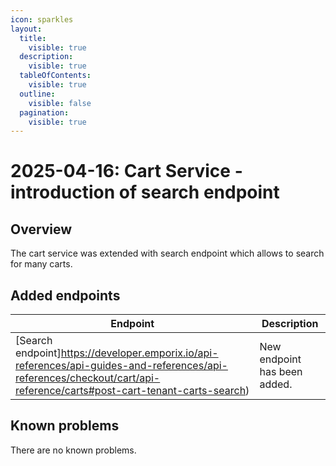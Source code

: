 ```yaml
---
icon: sparkles
layout:
  title:
    visible: true
  description:
    visible: true
  tableOfContents:
    visible: true
  outline:
    visible: false
  pagination:
    visible: true
---
```


# 2025-04-16: Cart Service - introduction of search endpoint

## Overview

The cart service was extended with search endpoint which allows to search for many carts.

## Added endpoints

| Endpoint                                                                         | Description                  |
|----------------------------------------------------------------------------------|------------------------------|
| [Search endpoint]https://developer.emporix.io/api-references/api-guides-and-references/api-references/checkout/cart/api-reference/carts#post-cart-tenant-carts-search)   | New endpoint has been added. |

## Known problems

There are no known problems.
